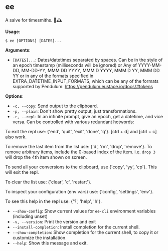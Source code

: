 # `ee`

A salve for timesmiths. 🧴🕰️

**Usage**:

```console
$ ee [OPTIONS] [DATES]...
```

**Arguments**:

* `[DATES]...`: Dates/datetimes separated by spaces.
Can be in the style of an epoch timestamp (milliseconds will be ignored) or
Any of YYYY-MM-DD, MM-DD-YY, MMM DD YYYY, MMM D YYYY, MMM D YY, MMM DD YY or
in any of the formats specified in EXTRA_DATETIME_INPUT_FORMATS, which can be any of the formats supported by Pendulum: https://pendulum.eustace.io/docs/#tokens

**Options**:

* `-c, --copy`: Send output to the clipboard.
* `-p, --plain`: Don't show pretty output, just transformations.
* `-r, --repl`: In an infinite prompt, give an epoch, get a datetime, and vice versa.
Can be controlled with various redundant hotwords:

To exit the repl use: {'end', 'quit', 'exit', 'done', 'q'}.
[ctrl + d] and [ctrl + c] also work.

To remove the last item from the list use: {'d', 'rm', 'drop', 'remove'}.
To remove arbitrary items, include the 0-based index of the item.
i.e. `drop 3` will drop the 4th item shown on screen.

To send all your conversions to the clipboard, use {'copy', 'yy', 'cp'}.
This will exit the repl.

To clear the list use: {'clear', 'c', 'restart'}.

To inspect your configuration (env vars) use: {'config', 'settings', 'env'}.

To see this help in the repl use: {'?', 'help', 'h'}.

* `--show-config`: Show current values for `ee-cli` environment variables (including unset)
* `-v, --version`: Print the version and exit
* `--install-completion`: Install completion for the current shell.
* `--show-completion`: Show completion for the current shell, to copy it or customize the installation.
* `--help`: Show this message and exit.
